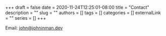 +++ 
draft = false
date = 2020-11-24T12:25:01-08:00
title = "Contact"
description = ""
slug = ""
authors = []
tags = []
categories = []
externalLink = ""
series = []
+++

Email: john@johninman.dev
